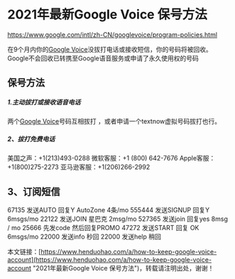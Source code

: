 # 2021年最新Google Voice 保号方法
<https://www.google.com/intl/zh-CN/googlevoice/program-policies.html>

在9个月内你的[Google Voice](https://www.henduohao.com/tag/google-voice "Google Voice可以使你创造一个独立的电话号码。")没拔打电话或接收短信，你的号码将被回收。Google不会回收已转携至Google语音服务或申请了永久使用权的号码

## 保号方法

##### 1.主动拔打或接收语音电话

两个[Google Voice](https://www.henduohao.com/tag/google-voice "Google Voice可以使你创造一个独立的电话号码。")号码互相拔打 ，或者申请一个textnow虚拟号码拔打也行。

##### 2、拔打免费电话

美国之声：+1(213)493-0288
微软客服：+1 (800) 642-7676
Apple客服： +1(800)275-2273
亚马逊客服：+1(206)266-2992

## 3、订阅短信

67135 发送AUTO 回复Y AutoZone 4条/mo
555444 发送SIGNUP 回复Y 6msgs/mo
22122 发送JOIN 星巴克 2msg/mo
527365 发送join 回复yes 8msg / mo
25666 先发code 然后回复PROMO
47272 发送START 回复 OK 6msgs/mo
22000 发送info 秒回
22000 发送help 稍回

本文链接：[https://www.henduohao.com/a/how-to-keep-google-voice-account](https://www.henduohao.com/a/how-to-keep-google-voice-account "2021年最新Google Voice 保号方法")，转载请注明出处，谢谢！